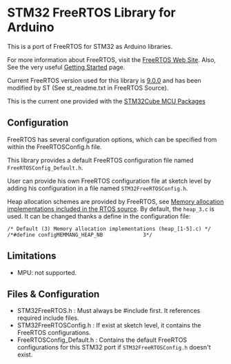 # STM32 FreeRTOS Library for Arduino

This is a port of FreeRTOS for STM32 as Arduino libraries.

For more information about FreeRTOS, visit the [FreeRTOS Web Site](http://www.freertos.org/ "FreeRTOS").
Also, See the very useful [Getting Started](http://www.freertos.org/FreeRTOS-quick-start-guide.html "Quick Start Guide") page.

Current FreeRTOS version used for this library is [9.0.0](http://www.freertos.org/FreeRTOS-V9.html) and has been modified by ST (See st_readme.txt in FreeRTOS Source).

This is the current one provided with the [STM32Cube MCU Packages](http://www.st.com/en/embedded-software/stm32cube-mcu-packages.html)

## Configuration

FreeRTOS has several configuration options, which can be specified from within the FreeRTOSConfig.h file.

This library provides a default FreeRTOS configuration file named `FreeRTOSConfig_Default.h`.

User can provide his own FreeRTOS configuration file at sketch level by adding his configuration in a file named `STM32FreeRTOSConfig.h`.

Heap allocation schemes are provided by FreeRTOS, see [Memory allocation implementations included in the RTOS source](https://www.freertos.org/a00111.html).
By default, the `heap_3.c` is used. It can be changed thanks a define in the configuration file:
```
/* Default (3) Memory allocation implementations (heap_[1-5].c) */
/*#define configMEMMANG_HEAP_NB             3*/
```

## Limitations

* MPU: not supported.

## Files & Configuration

* STM32FreeRTOS.h : Must always be #include first. It references required include files.
* STM32FreeRTOSConfig.h : If exist at sketch level, it contains the FreeRTOS configurations.
* FreeRTOSConfig_Default.h : Contains the default FreeRTOS configurations for this STM32 port if `STM32FreeRTOSConfig.h` doesn't exist.